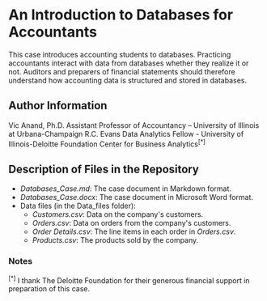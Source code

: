 # An Introduction to Databases for Accountants
This case introduces accounting students to databases. Practicing accountants interact with data from databases whether they realize it or not. Auditors and preparers of financial statements should therefore understand how accounting data is structured and stored in databases. 

## Author Information
Vic Anand, Ph.D.
Assistant Professor of Accountancy – University of Illinois at Urbana-Champaign
R.C. Evans Data Analytics Fellow - University of Illinois-Deloitte Foundation Center for Business Analytics<sup>[*]</sup>


## Description of Files in the Repository
 - *Databases_Case.md*: The case document in Markdown format.
 - *Databases_Case.docx*: The case document in Microsoft Word format.
 - Data files (in the Data_files folder):
    - *Customers.csv*: Data on the company's customers.
    - *Orders.csv*: Data on orders from the company's customers.
    - *Order Details.csv*: The line items in each order in *Orders.csv*.
    - *Products.csv*: The products sold by the company.

### Notes
<sup>[*]</sup> I thank The Deloitte Foundation for their generous financial support in preparation of this case.